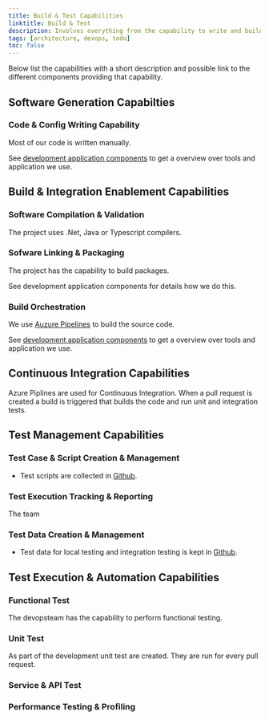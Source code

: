 ```yaml
---
title: Build & Test Capabilities
linktitle: Build & Test
description: Involves everything from the capability to write and building code to the different types of testing of the code.
tags: [architecture, devops, todo]
toc: false
---
```


Below list the capabilities with a short description and possible link to the different components providing that capability.

## Software Generation Capabilties

### Code & Config Writing Capability

Most of our code is written manually.

See [development application components](../../../components/application/nonsolutionspecific/development/)
to get a overview over tools and application we use.

## Build & Integration Enablement Capabilities

### Software Compilation & Validation

The project uses .Net, Java or Typescript compilers.

### Sofware Linking & Packaging

The project has the capability to build packages.

See development application components for details how we do this.

### Build Orchestration

We use [Auzure Pipelines](https://azure.microsoft.com/en-us/services/devops/pipelines/) to build the source code.

See [development application components](../../../components/application/nonsolutionspecific/development/) to get a overview over tools and application we use. 

## Continuous Integration Capabilities

Azure Piplines are used for Continuous Integration.
When a pull request is created a build is triggered that builds the code and run unit and integration tests.

## Test Management Capabilities

### Test Case & Script Creation & Management

- Test scripts are collected in [Github](https://github.com/Altinn/altinn-studio/tree/master/src/test).

### Test Execution Tracking & Reporting

The team 

### Test Data Creation & Management

- Test data for local testing and integration testing is kept in [Github](https://github.com/Altinn/altinn-studio).

## Test Execution & Automation Capabilities

### Functional Test

The devopsteam has the capability to perform functional testing.

### Unit Test

As part of the development unit test are created. They are run for every pull request.

### Service & API Test

### Performance Testing & Profiling
